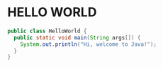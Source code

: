 # HELLO WORLD

```java
public class HelloWorld {
  public static void main(String args[]) {
    System.out.println("Hi, welcome to Java!");
  }
}
```
